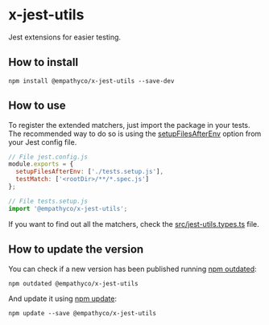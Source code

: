 # x-jest-utils
Jest extensions for easier testing.

## How to install
```
npm install @empathyco/x-jest-utils --save-dev
```

## How to use
To register the extended matchers, just import the package in your tests. The recommended way to do so is
using the [setupFilesAfterEnv](https://jestjs.io/docs/configuration#setupfilesafterenv-array) option from your
Jest config file.

```js
// File jest.config.js
module.exports = {
  setupFilesAfterEnv: ['./tests.setup.js'],
  testMatch: ['<rootDir>/**/*.spec.js']
};
```

```js
// File tests.setup.js
import '@empathyco/x-jest-utils';
```

If you want to find out all the matchers, check the [src/jest-utils.types.ts](src/jest-utils.types.ts) file.

## How to update the version

You can check if a new version has been published running [npm outdated](https://docs.npmjs.com/cli/outdated):

```
npm outdated @empathyco/x-jest-utils
```

And update it using [npm update](https://docs.npmjs.com/cli/update):

```
npm update --save @empathyco/x-jest-utils
```
